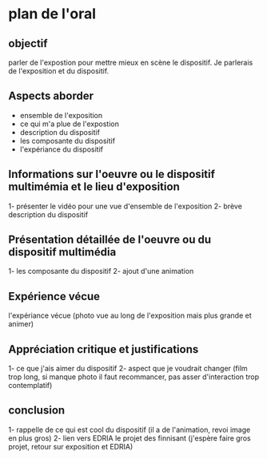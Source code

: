 # plan de l'oral
## objectif
parler de l'expostion pour mettre mieux en scène le dispositif. Je parlerais de l'exposition et du dispositif.

## Aspects aborder 
- ensemble de l'exposition
- ce qui m'a plue de l'expostion
- description du dispositif
- les composante du dispositif
- l'expériance du dispositif

## Informations sur l'oeuvre ou le dispositif multimémia et le lieu d'exposition
1- présenter le vidéo pour une vue d'ensemble de l'exposition
2- brève description du dispositif

## Présentation détaillée de l'oeuvre ou du dispositif multimédia 
1- les composante du dispositif
2- ajout d'une animation

## Expérience vécue
l'expériance vécue (photo vue au long de l'exposition mais plus grande et animer)

##  Appréciation critique et justifications
1- ce que j'ais aimer du dispositif
2- aspect que je voudrait changer (film trop long, si manque photo il faut recommancer, pas asser d'interaction trop contemplatif)

## conclusion
1- rappelle de ce qui est cool du dispositif (il a de l'animation, revoi image en plus gros)
2- lien vers EDRIA le projet des finnisant (j'espère faire gros projet, retour sur exposition et EDRIA)
